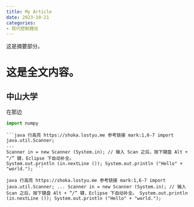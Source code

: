 ```yaml
---
title: My Article
date: 2023-10-21
categories:
- 现代控制理论
---
```


这是摘要部分。

<!-- more -->

# 这是全文内容。

## 中山大学

在那边



```python
import numpy
```



```
```java 行高亮 https://shoka.lostyu.me 参考链接 mark:1,6-7 import java.util.Scanner; 
... 
Scanner in = new Scanner (System.in); // 输入 Scan 之后，按下键盘 Alt + “/” 键，Eclipse 下自动补全。 
System.out.println (in.nextLine ()); System.out.println ("Hello" + "world."); ```
```

```java 行高亮 https://shoka.lostyu.me 参考链接 mark:1,6-7 import java.util.Scanner; ... Scanner in = new Scanner (System.in); // 输入 Scan 之后，按下键盘 Alt + “/” 键，Eclipse 下自动补全。 System.out.println (in.nextLine ()); System.out.println ("Hello" + "world."); ```
